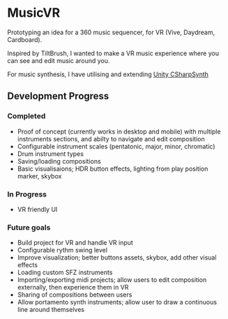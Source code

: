 # MusicVR

Prototyping an idea for a 360 music sequencer, for VR (Vive, Daydream, Cardboard).

Inspired by TiltBrush, I wanted to make a VR music experience where you can see and edit music around you.

For music synthesis, I have utilising and extending [Unity CSharpSynth ](https://forum.unity3d.com/threads/unitysynth-full-xplatform-midi-synth.130104/)

## Development Progress

### Completed
- Proof of concept (currently works in desktop and mobile) with multiple instruments sections, and abilty to navigate and edit composition
- Configurable instrument scales (pentatonic, major, minor, chromatic)
- Drum instrument types
- Saving/loading compositions
- Basic visualisaions; HDR button effects, lighting from play position marker, skybox

### In Progress
- VR friendly UI

### Future goals
- Build project for VR and handle VR input
- Configurable rythm swing level 
- Improve visualization; better buttons assets, skybox, add other visual effects 
- Loading custom SFZ instruments
- Importing/exporting midi projects; allow users to edit composition externally, then experience them in VR
- Sharing of compositions between users
- Allow portamento synth instruments; allow user to draw a continuous line around themselves

